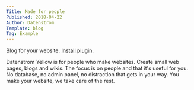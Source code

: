```yaml
---
Title: Made for people
Published: 2018-04-22
Author: Datenstrom
Template: blog
Tag: Example
---
```

Blog for your website. 
[Install plugin](https://github.com/datenstrom/yellow-plugins/tree/master/blog).

Datenstrom Yellow is for people who make websites. Create small web pages, blogs and wikis. The focus is on people and that it's useful for you. No database, no admin panel, no distraction that gets in your way. You make your website, we take care of the rest.